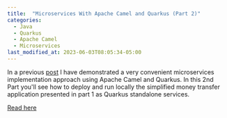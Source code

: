 ```yaml
---
title:  "Microservices With Apache Camel and Quarkus (Part 2)"
categories:
  - Java
  - Quarkus
  - Apache Camel
  - Microservices
last_modified_at: 2023-06-03T08:05:34-05:00
---
```


In a previous [post](https://dzone.com/articles/micro-services-with-apache-camel-and-quarkus) I have demonstrated a very convenient microservices implementation approach using Apache Camel and Quarkus. In this 2nd Part you'll see how to deploy and run locally the simplified money transfer application presented in part 1 as Quarkus standalone services.

[Read here](https://dzone.com/articles/micro-services-with-apache-camel-and-quarkus-2)
